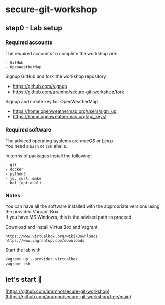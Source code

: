 # secure-git-workshop

## step0 - Lab setup 

### Required accounts
The required accounts to complete the workshop are:
```
- GitHub
- OpenWeatherMap 
```

Signup GitHub and fork the workshop repository 
- https://github.com/signup
- https://github.com/arainho/secure-git-workshop/fork

Signup and create key for OpenWeatherMap
- https://home.openweathermap.org/users/sign_up
- https://home.openweathermap.org/api_keys)   

### Required software
The adviced operating systems are _macOS or Linux_  
You need a `bash` or `zsh` shells.  

In terms of packages install the following:
```
- git
- docker
- python3	
- jq, curl, make
- bat (optional)
```

### Notes
You can have all the software installed with the appropriate versions using the provided Vagrant Box.   
If you have MS Windows, this is the advised path to proceed.    

Download and install VirtualBox and Vagrant
```
https://www.virtualbox.org/wiki/Downloads
https://www.vagrantup.com/downloads
```

Start the lab with
```
vagrant up --provider virtualbox
vagrant ssh
```

## let's start 🚀
[https://github.com/arainho/secure-git-workshop](https://github.com/arainho/secure-git-workshop/tree/main)
